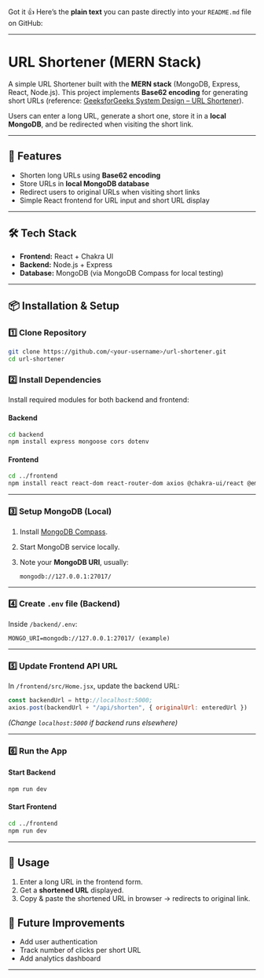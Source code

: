 Got it 👍 Here’s the **plain text** you can paste directly into your `README.md` file on GitHub:

---

# URL Shortener (MERN Stack)

A simple URL Shortener built with the **MERN stack** (MongoDB, Express, React, Node.js).
This project implements **Base62 encoding** for generating short URLs (reference: [GeeksforGeeks System Design – URL Shortener](https://www.geeksforgeeks.org/system-design/system-design-url-shortening-service/)).

Users can enter a long URL, generate a short one, store it in a **local MongoDB**, and be redirected when visiting the short link.

---

## 🚀 Features

* Shorten long URLs using **Base62 encoding**
* Store URLs in **local MongoDB database**
* Redirect users to original URLs when visiting short links
* Simple React frontend for URL input and short URL display

---

## 🛠️ Tech Stack

* **Frontend:** React + Chakra UI
* **Backend:** Node.js + Express
* **Database:** MongoDB (via MongoDB Compass for local testing)

---

## 📦 Installation & Setup

### 1️⃣ Clone Repository

```bash
git clone https://github.com/<your-username>/url-shortener.git
cd url-shortener
```

### 2️⃣ Install Dependencies

Install required modules for both backend and frontend:

#### Backend

```bash
cd backend
npm install express mongoose cors dotenv
```

#### Frontend

```bash
cd ../frontend
npm install react react-dom react-router-dom axios @chakra-ui/react @emotion/react @emotion/styled framer-motion
```

---

### 3️⃣ Setup MongoDB (Local)

1. Install [MongoDB Compass](https://www.mongodb.com/try/download/compass).
2. Start MongoDB service locally.
3. Note your **MongoDB URI**, usually:

   ```
   mongodb://127.0.0.1:27017/
   ```

---

### 4️⃣ Create `.env` file (Backend)

Inside `/backend/.env`:

```
MONGO_URI=mongodb://127.0.0.1:27017/ (example)
```

---

### 5️⃣ Update Frontend API URL

In `/frontend/src/Home.jsx`, update the backend URL:

```js
const backendUrl = http://localhost:5000;
axios.post(backendUrl + "/api/shorten", { originalUrl: enteredUrl })
```

*(Change `localhost:5000` if backend runs elsewhere)*

---

### 6️⃣ Run the App

#### Start Backend

```bash
npm run dev
```

#### Start Frontend

```bash
cd ../frontend
npm run dev
```

---

## 📌 Usage

1. Enter a long URL in the frontend form.
2. Get a **shortened URL** displayed.
3. Copy & paste the shortened URL in browser → redirects to original link.


## 📝 Future Improvements

* Add user authentication
* Track number of clicks per short URL
* Add analytics dashboard

---
